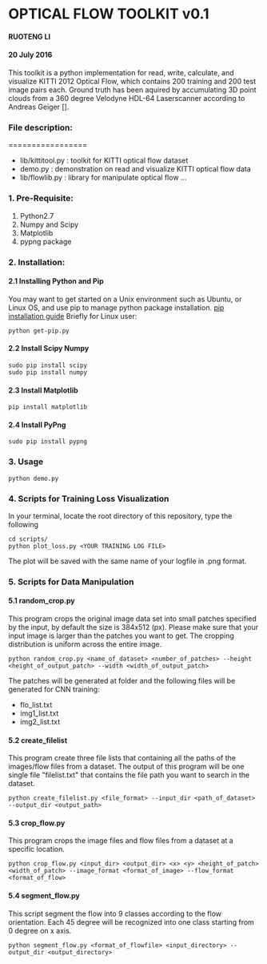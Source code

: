 # OPTICAL FLOW TOOLKIT v0.1
#### RUOTENG LI                                  
#### 20 July 2016                                 


This toolkit is a python implementation for read, write, calculate, and visualize
KITTI 2012 Optical Flow, which contains
200 training and 200 test image pairs each. Ground truth has been aquired by 
accumulating 3D point clouds from a 360 degree Velodyne HDL-64 Laserscanner 
according to Andreas Geiger []. 

### File description:
=================

- lib/kittitool.py     : toolkit for KITTI optical flow dataset
- demo.py          : demonstration on read and visualize KITTI optical flow data
- lib/flowlib.py       : library for manipulate optical flow
...


### 1. Pre-Requisite:

1. Python2.7
2. Numpy and Scipy
3. Matplotlib
4. pypng package


### 2. Installation:
#### 2.1 Installing Python and Pip
You may want to get started on a Unix environment such as Ubuntu, or Linux OS, and use pip to manage python package installation. [pip installation guide](https://pip.pypa.io/en/stable/installing/)
Briefly for Linux user:
```
python get-pip.py
```
#### 2.2 Install Scipy Numpy

```
sudo pip install scipy
sudo pip install numpy
```

#### 2.3 Install Matplotlib
```
pip install matplotlib
```

#### 2.4 Install PyPng
```
sudo pip install pypng
```

### 3. Usage
```
python demo.py
```

### 4. Scripts for Training Loss Visualization
In your terminal, locate the root directory of this repository,  type the following 
```
cd scripts/
python plot_loss.py <YOUR TRAINING LOG FILE>
```
The plot will be saved with the same name of your logfile in .png format.

### 5. Scripts for Data Manipulation

#### 5.1 random_crop.py
This program crops the original image data set into small patches specified by the input, by default the size is 384x512 (px). Please make sure that your input image is larger than the patches you want to get. The cropping distribution is uniform across the entire image.

```
python random_crop.py <name_of_dataset> <number_of_patches> --height <height_of_output_patch> --width <width_of_output_patch>
```
The patches will be generated at <out> folder and the following files will be generated for CNN training:
- flo_list.txt
- img1_list.txt
- img2_list.txt

#### 5.2 create_filelist
This program create three file lists that containing all the paths of the images/flow files from a dataset. The output of this program will be one single file "filelist.txt" that contains the file path you want to search in the dataset.

```
python create_filelist.py <file_format> --input_dir <path_of_dataset> --output_dir <output_path>
```

#### 5.3 crop_flow.py
This program crops the image files and flow files from a dataset at a specific location. 

``` 
python crop_flow.py <input_dir> <output_dir> <x> <y> <height_of_patch> <width_of_patch> --image_format <format_of_image> --flow_format <format_of_flow>

```
#### 5.4 segment_flow.py
This script segment the flow into 9 classes according to the flow orientation. Each 45 degree will be recognized into one class starting from 0 degree on x axis.

```
python segment_flow.py <format_of_flowfile> <input_directory> --output_dir <output_directory>
```


